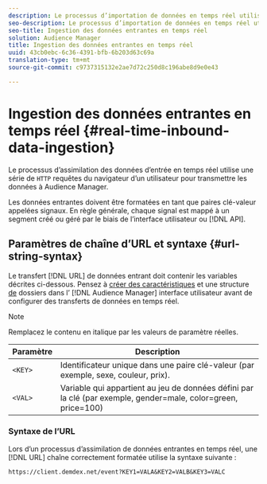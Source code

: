 ```yaml
---
description: Le processus d’importation de données en temps réel utilise une série de requêtes HTTP du navigateur d’un utilisateur pour transmettre les données à Audience Manager.
seo-description: Le processus d’importation de données en temps réel utilise une série de requêtes HTTP du navigateur d’un utilisateur pour transmettre les données à Audience Manager.
seo-title: Ingestion des données entrantes en temps réel
solution: Audience Manager
title: Ingestion des données entrantes en temps réel
uuid: 43cb0ebc-6c36-4391-bfb-6b203d63c69a
translation-type: tm+mt
source-git-commit: c9737315132e2ae7d72c250d8c196abe8d9e0e43

---
```



# Ingestion des données entrantes en temps réel {#real-time-inbound-data-ingestion}

Le processus d’assimilation des données d’entrée en temps réel utilise une série de `HTTP` requêtes du navigateur d’un utilisateur pour transmettre les données à Audience Manager.

<!-- c_rt_inbound_real_time.xml -->

Les données entrantes doivent être formatées en tant que paires clé-valeur appelées signaux. En règle générale, chaque signal est mappé à un segment créé ou géré par le biais de l’interface utilisateur ou [!DNL API].

## Paramètres de chaîne d’URL et syntaxe {#url-string-syntax}

Le transfert [!DNL URL] de données entrant doit contenir les variables décrites ci-dessous. Pensez à [créer des caractéristiques](../../../features/traits/create-onboarded-rule-based-traits.md) et une structure [de](../../../features/traits/trait-storage.md#create-trait-storage-folder) dossiers dans l’ [!DNL Audience Manager] interface utilisateur avant de configurer des transferts de données en temps réel.

>[!NOTE]
>
>Remplacez le contenu en italique par les valeurs de paramètre réelles.

| Paramètre | Description |
|---|---|
| `<KEY>` | Identificateur unique dans une paire clé-valeur (par exemple, sexe, couleur, prix). |
| `<VAL>` | Variable qui appartient au jeu de données défini par la clé (par exemple, gender=male, color=green, price=100) |

### Syntaxe de l’URL

Lors d’un processus d’assimilation de données entrantes en temps réel, une [!DNL URL] chaîne correctement formatée utilise la syntaxe suivante :

```
https://client.demdex.net/event?KEY1=VALA&KEY2=VALB&KEY3=VALC
```
